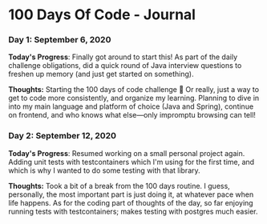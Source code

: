 # 100 Days Of Code - Journal

### Day 1: September 6, 2020

**Today's Progress**: Finally got around to start this! As part of the daily challenge obligations, did a quick round of Java interview questions to freshen up memory (and just get started on something).

**Thoughts:** Starting the 100 days of code challenge 🎉 Or really, just a way to get to code more consistently, and organize my learning. Planning to dive in into my main language and platform of choice (Java and Spring), continue on frontend, and who knows what else—only impromptu browsing can tell!

### Day 2: September 12, 2020

**Today's Progress**: Resumed working on a small personal project again. Adding unit tests with testcontainers which I'm using for the first time, and which is why I wanted to do some testing with that library.

**Thoughts:** Took a bit of a break from the 100 days routine. I guess, personally, the most important part is just doing it, at whatever pace when life happens. As for the coding part of thoughts of the day, so far enjoying running tests with testcontainers; makes testing with postgres much easier.
